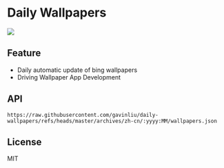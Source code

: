 # Daily Wallpapers
  
![](https://www.bing.com/th?id=OHR.HoneyBeeLavender_ZH-CN4513594236_UHD.jpg)

## Feature

- Daily automatic update of bing wallpapers
- Driving Wallpaper App Development

## API

```
https://raw.githubusercontent.com/gavinliu/daily-wallpapers/refs/heads/master/archives/zh-cn/:yyyy:MM/wallpapers.json
```

## License

MIT
  